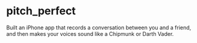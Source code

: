 # pitch_perfect
Built an iPhone app that records a conversation between you and a friend, and then makes your voices sound like a Chipmunk or Darth Vader.
